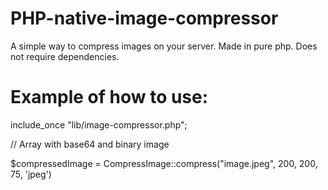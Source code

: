 # PHP-native-image-compressor
A simple way to compress images on your server. Made in pure php. Does not require dependencies.

# Example of how to use:

include_once "lib/image-compressor.php";

// Array with base64 and binary image

$compressedImage = CompressImage::compress("image.jpeg", 200, 200, 75, 'jpeg')
